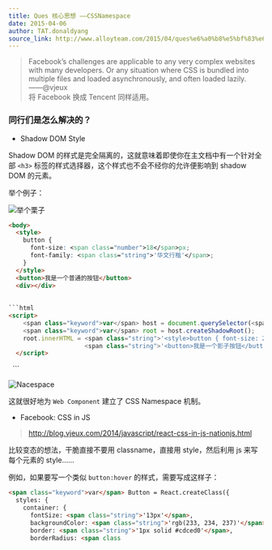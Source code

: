 ```yaml
---
title: Ques 核心思想 ——CSSNamespace
date: 2015-04-06
author: TAT.donaldyang
source_link: http://www.alloyteam.com/2015/04/ques%e6%a0%b8%e5%bf%83%e6%80%9d%e6%83%b3-cssnamespace/
---
```


<!-- {% raw %} - for jekyll -->

> Facebook’s challenges are applicable to any very complex websites with many developers. Or any situation where CSS is bundled into multiple files and loaded asynchronously, and often loaded lazily.  
> ——@vjeux  
> 将 Facebook 换成 Tencent 同样适用。

### 同行们是怎么解决的？

-   Shadow DOM Style

Shadow DOM 的样式是完全隔离的，这就意味着即使你在主文档中有一个针对全部 `<h3>` 标签的样式选择器，这个样式也不会不经你的允许便影响到 shadow DOM 的元素。

举个例子：

![举个栗子](http://7tszky.com1.z0.glb.clouddn.com/Fst7pnZpcfxtdFcqOCQw6aWM2iMZ)

````html
<body>  
  <style>
    button {
      font-size: <span class="number">18</span>px;
      font-family: <span class="string">'华文行楷'</span>;
    }
  </style>
  <button>我是一个普通的按钮</button>
  <div></div>
 
  
```html
<script>
    <span class="keyword">var</span> host = document.querySelector(<span class="string">'div'</span>);
    <span class="keyword">var</span> root = host.createShadowRoot();
    root.innerHTML = <span class="string">'<style>button { font-size: 24px; color: blue; } </style>'</span> +
                     <span class="string">'<button>我是一个影子按钮</button>'</span>
  </script>
````

</body>
 
```

![Nacespace](http://7tszky.com1.z0.glb.clouddn.com/FhqVEOXTsoXNd8r7OgbIPZjsVOAl)

这就很好地为 `Web Component` 建立了 CSS Namespace 机制。

-   Facebook: CSS in JS

> <http://blog.vjeux.com/2014/javascript/react-css-in-js-nationjs.html>

比较变态的想法，干脆直接不要用 classname，直接用 style，然后利用 js 来写每个元素的 style……

例如，如果要写一个类似 `button:hover` 的样式，需要写成这样子：

```html
<span class="keyword">var</span> Button = React.createClass({
  styles: {
    container: {
      fontSize: <span class="string">'13px'</span>,
      backgroundColor: <span class="string">'rgb(233, 234, 237)'</span>,
      border: <span class="string">'1px solid #cdced0'</span>,
      borderRadius: <span class
```


<!-- {% endraw %} - for jekyll -->